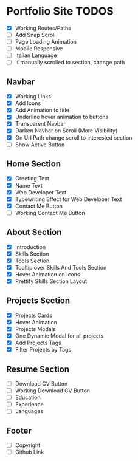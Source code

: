 # Portfolio Site TODOS

- [x] Working Routes/Paths
- [ ] Add Snap Scroll
- [ ] Page Loading Animation
- [ ] Mobile Responsive
- [ ] Italian Language
- [ ] If manually scrolled to section, change path

## Navbar

- [x] Working Links
- [x] Add Icons
- [x] Add Animation to title
- [x] Underline hover animation to buttons
- [x] Transparent Navbar
- [x] Darken  Navbar on  Scroll (More Visibility)
- [x] On Url Path change scroll to interested section
- [ ] Show Active  Button

## Home Section

- [x] Greeting Text
- [x] Name Text
- [x] Web Developer Text
- [x] Typewriting Effect for Web Developer Text
- [x] Contact Me Button
- [ ] Working Contact Me Button

## About Section

- [x] Introduction
- [x] Skills Section
- [x] Tools Section
- [x] Tooltip over Skills And Tools Section
- [x] Hover Animation on Icons
- [x] Prettify Skills Section Layout
  
## Projects Section

- [x] Projects Cards
- [x] Hover Animation
- [x] Projects  Modals
- [x] One Dynamic Modal for all projects
- [x] Add Projects Tags
- [x] Filter Projects by Tags

## Resume  Section

- [ ] Download CV Button
- [ ] Working Download CV Button
- [ ] Education
- [ ] Experience
- [ ] Languages

## Footer

- [ ] Copyright
- [ ] Github Link
